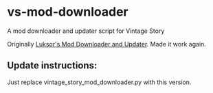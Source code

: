 # vs-mod-downloader
A mod downloader and updater script for Vintage Story 

Originally [Luksor's Mod Downloader and Updater](https://mods.vintagestory.at/moddownloader). Made it work again. 

## Update instructions: 
Just replace vintage_story_mod_downloader.py with this version.
